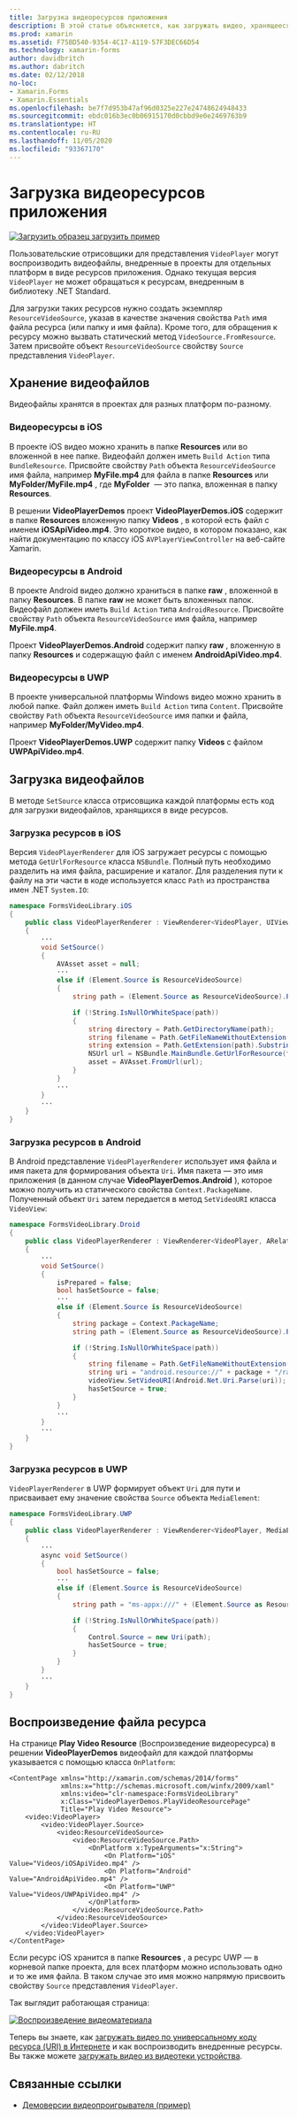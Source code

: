 ```yaml
---
title: Загрузка видеоресурсов приложения
description: В этой статье объясняется, как загружать видео, хранящееся в виде ресурсов приложения, в приложении видеопроигрывателя с помощью Xamarin.Forms.
ms.prod: xamarin
ms.assetid: F75BD540-9354-4C17-A119-57F3DEC66D54
ms.technology: xamarin-forms
author: davidbritch
ms.author: dabritch
ms.date: 02/12/2018
no-loc:
- Xamarin.Forms
- Xamarin.Essentials
ms.openlocfilehash: be7f7d953b47af96d0325e227e24748624948433
ms.sourcegitcommit: ebdc016b3ec0b06915170d0cbbd9e0e2469763b9
ms.translationtype: HT
ms.contentlocale: ru-RU
ms.lasthandoff: 11/05/2020
ms.locfileid: "93367170"
---
```

# <a name="loading-application-resource-videos"></a>Загрузка видеоресурсов приложения

[![Загрузить образец](~/media/shared/download.png) загрузить пример](/samples/xamarin/xamarin-forms-samples/customrenderers-videoplayerdemos)

Пользовательские отрисовщики для представления `VideoPlayer` могут воспроизводить видеофайлы, внедренные в проекты для отдельных платформ в виде ресурсов приложения. Однако текущая версия `VideoPlayer` не может обращаться к ресурсам, внедренным в библиотеку .NET Standard.

Для загрузки таких ресурсов нужно создать экземпляр `ResourceVideoSource`, указав в качестве значения свойства `Path` имя файла ресурса (или папку и имя файла). Кроме того, для обращения к ресурсу можно вызвать статический метод `VideoSource.FromResource`. Затем присвойте объект `ResourceVideoSource` свойству `Source` представления `VideoPlayer`.

## <a name="storing-the-video-files"></a>Хранение видеофайлов

Видеофайлы хранятся в проектах для разных платформ по-разному.

### <a name="ios-video-resources"></a>Видеоресурсы в iOS

В проекте iOS видео можно хранить в папке **Resources** или во вложенной в нее папке. Видеофайл должен иметь `Build Action` типа `BundleResource`. Присвойте свойству `Path` объекта `ResourceVideoSource` имя файла, например **MyFile.mp4** для файла в папке **Resources** или **MyFolder/MyFile.mp4** , где **MyFolder**  — это папка, вложенная в папку **Resources**.

В решении **VideoPlayerDemos** проект **VideoPlayerDemos.iOS** содержит в папке **Resources** вложенную папку **Videos** , в которой есть файл с именем **iOSApiVideo.mp4**. Это короткое видео, в котором показано, как найти документацию по классу iOS `AVPlayerViewController` на веб-сайте Xamarin.

### <a name="android-video-resources"></a>Видеоресурсы в Android

В проекте Android видео должно храниться в папке **raw** , вложенной в папку **Resources**. В папке **raw** не может быть вложенных папок. Видеофайл должен иметь `Build Action` типа `AndroidResource`. Присвойте свойству `Path` объекта `ResourceVideoSource` имя файла, например **MyFile.mp4**.

Проект **VideoPlayerDemos.Android** содержит папку **raw** , вложенную в папку **Resources** и содержащую файл с именем **AndroidApiVideo.mp4**.

### <a name="uwp-video-resources"></a>Видеоресурсы в UWP

В проекте универсальной платформы Windows видео можно хранить в любой папке. Файл должен иметь `Build Action` типа `Content`. Присвойте свойству `Path` объекта `ResourceVideoSource` имя папки и файла, например **MyFolder/MyVideo.mp4**.

Проект **VideoPlayerDemos.UWP** содержит папку **Videos** с файлом **UWPApiVideo.mp4**.

## <a name="loading-the-video-files"></a>Загрузка видеофайлов

В методе `SetSource` класса отрисовщика каждой платформы есть код для загрузки видеофайлов, хранящихся в виде ресурсов.

### <a name="ios-resource-loading"></a>Загрузка ресурсов в iOS

Версия `VideoPlayerRenderer` для iOS загружает ресурсы с помощью метода `GetUrlForResource` класса `NSBundle`. Полный путь необходимо разделить на имя файла, расширение и каталог. Для разделения пути к файлу на эти части в коде используется класс `Path` из пространства имен .NET `System.IO`:

```csharp
namespace FormsVideoLibrary.iOS
{
    public class VideoPlayerRenderer : ViewRenderer<VideoPlayer, UIView>
    {
        ···
        void SetSource()
        {
            AVAsset asset = null;
            ···
            else if (Element.Source is ResourceVideoSource)
            {
                string path = (Element.Source as ResourceVideoSource).Path;

                if (!String.IsNullOrWhiteSpace(path))
                {
                    string directory = Path.GetDirectoryName(path);
                    string filename = Path.GetFileNameWithoutExtension(path);
                    string extension = Path.GetExtension(path).Substring(1);
                    NSUrl url = NSBundle.MainBundle.GetUrlForResource(filename, extension, directory);
                    asset = AVAsset.FromUrl(url);
                }
            }
            ···
        }
        ···
    }
}
```

### <a name="android-resource-loading"></a>Загрузка ресурсов в Android

В Android представление `VideoPlayerRenderer` использует имя файла и имя пакета для формирования объекта `Uri`. Имя пакета — это имя приложения (в данном случае **VideoPlayerDemos.Android** ), которое можно получить из статического свойства `Context.PackageName`. Полученный объект `Uri` затем передается в метод `SetVideoURI` класса `VideoView`:

```csharp
namespace FormsVideoLibrary.Droid
{
    public class VideoPlayerRenderer : ViewRenderer<VideoPlayer, ARelativeLayout>
    {
        ···    
        void SetSource()
        {
            isPrepared = false;
            bool hasSetSource = false;
            ···
            else if (Element.Source is ResourceVideoSource)
            {
                string package = Context.PackageName;
                string path = (Element.Source as ResourceVideoSource).Path;

                if (!String.IsNullOrWhiteSpace(path))
                {
                    string filename = Path.GetFileNameWithoutExtension(path).ToLowerInvariant();
                    string uri = "android.resource://" + package + "/raw/" + filename;
                    videoView.SetVideoURI(Android.Net.Uri.Parse(uri));
                    hasSetSource = true;
                }
            }
            ···
        }
        ···
    }
}
```

### <a name="uwp-resource-loading"></a>Загрузка ресурсов в UWP

`VideoPlayerRenderer` в UWP формирует объект `Uri` для пути и присваивает ему значение свойства `Source` объекта `MediaElement`:

```csharp
namespace FormsVideoLibrary.UWP
{
    public class VideoPlayerRenderer : ViewRenderer<VideoPlayer, MediaElement>
    {
        ···
        async void SetSource()
        {
            bool hasSetSource = false;
            ···
            else if (Element.Source is ResourceVideoSource)
            {
                string path = "ms-appx:///" + (Element.Source as ResourceVideoSource).Path;

                if (!String.IsNullOrWhiteSpace(path))
                {
                    Control.Source = new Uri(path);
                    hasSetSource = true;
                }
            }
        }
        ···
    }
}
```

## <a name="playing-the-resource-file"></a>Воспроизведение файла ресурса

На странице **Play Video Resource** (Воспроизведение видеоресурса) в решении **VideoPlayerDemos** видеофайл для каждой платформы указывается с помощью класса `OnPlatform`:

```xaml
<ContentPage xmlns="http://xamarin.com/schemas/2014/forms"
             xmlns:x="http://schemas.microsoft.com/winfx/2009/xaml"
             xmlns:video="clr-namespace:FormsVideoLibrary"
             x:Class="VideoPlayerDemos.PlayVideoResourcePage"
             Title="Play Video Resource">
    <video:VideoPlayer>
        <video:VideoPlayer.Source>
            <video:ResourceVideoSource>
                <video:ResourceVideoSource.Path>
                    <OnPlatform x:TypeArguments="x:String">
                        <On Platform="iOS" Value="Videos/iOSApiVideo.mp4" />
                        <On Platform="Android" Value="AndroidApiVideo.mp4" />
                        <On Platform="UWP" Value="Videos/UWPApiVideo.mp4" />
                    </OnPlatform>
                </video:ResourceVideoSource.Path>
            </video:ResourceVideoSource>
        </video:VideoPlayer.Source>
    </video:VideoPlayer>
</ContentPage>
```

Если ресурс iOS хранится в папке **Resources** , а ресурс UWP — в корневой папке проекта, для всех платформ можно использовать одно и то же имя файла. В таком случае это имя можно напрямую присвоить свойству `Source` представления `VideoPlayer`.

Так выглядит работающая страница:

[![Воспроизведение видеоматериала](loading-resources-images/playvideoresource-small.png "Воспроизведение видеоматериала")](loading-resources-images/playvideoresource-large.png#lightbox "Воспроизведение видеоматериала")

Теперь вы знаете, как [загружать видео по универсальному коду ресурса (URI) в Интернете](web-videos.md) и как воспроизводить внедренные ресурсы. Вы также можете [загружать видео из видеотеки устройства](accessing-library.md).

## <a name="related-links"></a>Связанные ссылки

- [Демоверсии видеопроигрывателя (пример)](/samples/xamarin/xamarin-forms-samples/customrenderers-videoplayerdemos)